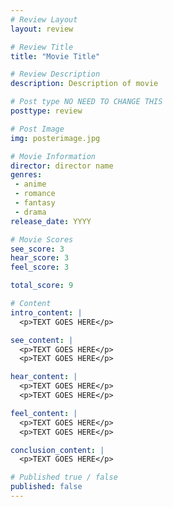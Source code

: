```yaml
---
# Review Layout
layout: review

# Review Title
title: "Movie Title"

# Review Description
description: Description of movie

# Post type NO NEED TO CHANGE THIS
posttype: review

# Post Image
img: posterimage.jpg

# Movie Information
director: director name
genres:
 - anime
 - romance
 - fantasy
 - drama
release_date: YYYY

# Movie Scores
see_score: 3
hear_score: 3
feel_score: 3

total_score: 9

# Content
intro_content: |
  <p>TEXT GOES HERE</p>

see_content: |
  <p>TEXT GOES HERE</p>
  <p>TEXT GOES HERE</p>

hear_content: |
  <p>TEXT GOES HERE</p>
  <p>TEXT GOES HERE</p>

feel_content: |
  <p>TEXT GOES HERE</p>
  <p>TEXT GOES HERE</p>

conclusion_content: |
  <p>TEXT GOES HERE</p>

# Published true / false
published: false
---
```

